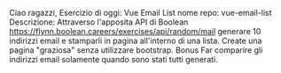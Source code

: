 Ciao ragazzi,
Esercizio di oggi: Vue Email List
nome repo: vue-email-list
Descrizione:
Attraverso l'apposita API di Boolean
https://flynn.boolean.careers/exercises/api/random/mail
generare 10 indirizzi email e stamparli in pagina all'interno di una lista.
Create una pagina "graziosa" senza utilizzare bootstrap.
Bonus
Far comparire gli indirizzi email solamente quando sono stati tutti generati.
